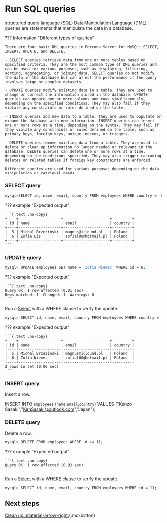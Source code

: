 # Run SQL queries

structured query language (SQL) Data Manipulation Language (DML) queries are statements that manipulate the data in a database.

??? Information "Different types of queries"

    There are four basic DML queries in Percona Server for MySQL: SELECT, INSERT, UPDATE, and DELETE.

    - SELECT queries retrieve data from one or more tables based on specified criteria. They are the most common type of DML queries and can be used for various purposes, such as displaying, filtering, sorting, aggregating, or joining data. SELECT queries do not modify the data in the database but can affect the performance if the query involves large or complex datasets.

    - UPDATE queries modify existing data in a table. They are used to change or correct the information stored in the database. UPDATE queries can update one or more columns and rows simultaneously, depending on the specified conditions. They may also fail if they violate any constraints or rules defined on the table.

    - INSERT queries add new data to a table. They are used to populate or expand the database with new information. INSERT queries can insert one or more rows at a time, depending on the syntax. They may fail if they violate any constraints or rules defined on the table, such as primary keys, foreign keys, unique indexes, or triggers.

    - DELETE queries remove existing data from a table. They are used to delete or clean up information no longer needed or relevant in the database. DELETE queries can delete one or more rows at a time, depending on the conditions specified. They may also trigger cascading deletes on related tables if foreign key constraints are enforced.

    Different queries are used for various purposes depending on the data manipulation or retrieval needs.

### SELECT query

```{.bash data-prompt="mysql>"}
mysql>SELECT id, name, email, country FROM employees WHERE country = 'Poland';
```

??? example "Expected output"

    ```{.text .no-copy}
    +----+-------------------+---------------------+---------+
    | id | name              | email               | country |
    +----+-------------------+---------------------+---------+
    |  5 | Michal Brzezinski | magnus@iclound.pl   | Poland  |
    |  6 | Zofia Lis         | zofial00@hotmail.pl | Poland  |
    +----+-------------------+---------------------+---------+
    ```

### UPDATE query

```{.bash data-prompt="mysql>"}
mysql> UPDATE employees SET name = 'Zofia Niemec' WHERE id = 6;
```

??? example "Expected output"

    ```{.text .no-copy}
    Query OK, 1 row affected (0.01 sec)
    Rows matched: 1  Changed: 1  Warnings: 0
    ```

Run a [Select](#select-query) with a WHERE clause to verify the update.

```{.bash data-prompt="mysql>"}
mysql> SELECT id, name, email, country FROM employees WHERE country = 'Poland';
```

??? example "Expected output"

    ```{.text .no-copy}
    +----+-------------------+---------------------+---------+
    | id | name              | email               | country |
    +----+-------------------+---------------------+---------+
    |  5 | Michal Brzezinski | magnus@iclound.pl   | Poland  |
    |  6 | Zofia Niemec      | zofial00@hotmail.pl | Poland  |
    +----+-------------------+---------------------+---------+
    2 rows in set (0.00 sec)
    ```

### INSERT query

Insert a row.

INSERT INTO `employees` (`name`,`email`,`country`)
VALUES
  ("Kenzo Sasaki","KenSasaki@outlook.com","Japan");

### DELETE query

Delete a row.

```{.bash data-prompt="mysql>"}
mysql> DELETE FROM employees WHERE id >= 11;
```

??? example "Expected output"

    ```{.text .no-copy}
    Query OK, 1 row affected (0.02 sec)
    ```

Run a [Select](#select-query) with a WHERE clause to verify the update.

```{.bash data-prompt="mysql>"}
mysql> SELECT id, name, email, country FROM employees WHERE id = 11;
```

## Next steps

[Clean up :material-arrow-right:](quickstart-exit.md){.md-button}